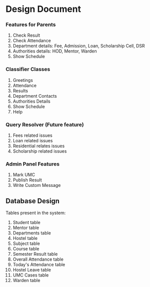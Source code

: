 # Design Document

### Features for Parents

1. Check Result
2. Check Attendance
3. Department details: Fee, Admission, Loan, Scholarship Cell, DSR
4. Authorities details: HOD, Mentor, Warden
5. Show Schedule

### Classifier Classes
1. Greetings
2. Attendance
3. Results
4. Department Contacts
5. Authorities Details
6. Show Schedule
7. Help

### Query Resolver (Future feature)

1. Fees related issues
2. Loan related issues
3. Residential relates issues
4. Scholarship related issues

### Admin Panel Features

1. Mark UMC
2. Publish Result
3. Write Custom Message

## Database Design

Tables present in the system:

1. Student table
2. Mentor table
3. Departments table
4. Hostel table
5. Subject table
6. Course table
7. Semester Result table
8. Overall Attendance table
9. Today's Attendance table
10. Hostel Leave table
11. UMC Cases table
12. Warden table
